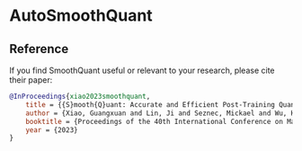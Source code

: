 # AutoSmoothQuant

## Reference
If you find SmoothQuant useful or relevant to your research, please cite their paper:

```bibtex
@InProceedings{xiao2023smoothquant,
    title = {{S}mooth{Q}uant: Accurate and Efficient Post-Training Quantization for Large Language Models},
    author = {Xiao, Guangxuan and Lin, Ji and Seznec, Mickael and Wu, Hao and Demouth, Julien and Han, Song},
    booktitle = {Proceedings of the 40th International Conference on Machine Learning},
    year = {2023}
}
```
